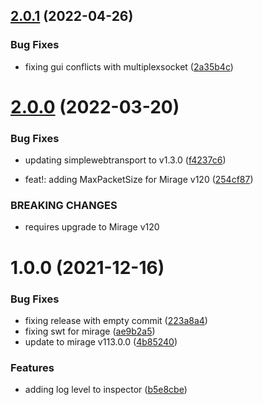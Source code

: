 ## [2.0.1](https://github.com/James-Frowen/SimpleWebSocket/compare/v2.0.0...v2.0.1) (2022-04-26)


### Bug Fixes

* fixing gui conflicts with multiplexsocket ([2a35b4c](https://github.com/James-Frowen/SimpleWebSocket/commit/2a35b4c29eeedaba24f109162f2faa799aff95c8))

# [2.0.0](https://github.com/James-Frowen/SimpleWebSocket/compare/v1.0.0...v2.0.0) (2022-03-20)


### Bug Fixes

* updating simplewebtransport to v1.3.0 ([f4237c6](https://github.com/James-Frowen/SimpleWebSocket/commit/f4237c6f06bef47826daafc31fb32c840dbb1d0e))


* feat!: adding MaxPacketSize for Mirage v120 ([254cf87](https://github.com/James-Frowen/SimpleWebSocket/commit/254cf875c1e10a6de4d513bb4a97c3aa5f1b68a8))


### BREAKING CHANGES

* requires upgrade to Mirage v120

# 1.0.0 (2021-12-16)


### Bug Fixes

* fixing release with empty commit ([223a8a4](https://github.com/James-Frowen/SimpleWebSocket/commit/223a8a421ac518022e43e785448ff3164f40fac0))
* fixing swt for mirage ([ae9b2a5](https://github.com/James-Frowen/SimpleWebSocket/commit/ae9b2a5234be628035d7a3dfffc8551eb1bae3dd))
* update to mirage v113.0.0 ([4b85240](https://github.com/James-Frowen/SimpleWebSocket/commit/4b85240538660cc23ab812ddd4e350362dab35f0))


### Features

* adding log level to inspector ([b5e8cbe](https://github.com/James-Frowen/SimpleWebSocket/commit/b5e8cbe3c0f15e37c13be09e18a0caa16f50442a))

